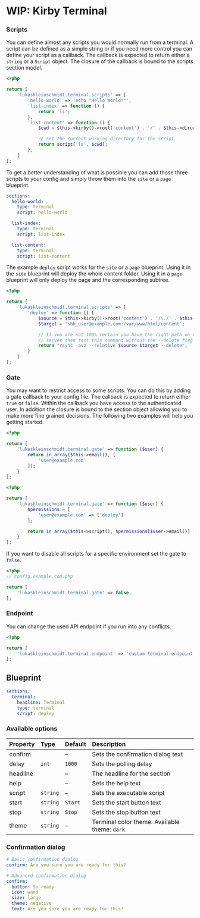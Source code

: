 # WIP: Kirby Terminal

### Scripts
You can define almost any scripts you would normally run from a terminal. A script can be defined as a simple string or if you need more control you can define your script as a callback. The callback is expected to return either a `string` or a `Script` object. The closure of the callback is bound to the scripts section model.

```php
<?php

return [
    'lukaskleinschmidt.terminal.scripts' => [
        'hello-world' => 'echo "Hello World!"',
        'list-index' => function () {
            return 'ls';
        },
        'list-content' => function () {
            $cwd = $this->kirby()->root('content') . '/' . $this->diruri();

            // Set the current working directory for the script
            return script('ls', $cwd);
        },
    ]
];
```

To get a better understanding of what is possible you can add those three scripts to your config and simply throw them into the `site` or a `page` blueprint.

```yml
sections:
  hello-world:
    type: terminal
    script: hello-world

  list-index:
    type: terminal
    script: list-index

  list-content:
    type: terminal
    script: list-content
```

The example `deploy` script works for the `site` or a `page` blueprint. Using it in the `site` blueprint will deploy the whole content folder. Using it in a `page` blueprint will only deploy the page and the corresponding subtree.

```php
<?php

return [
    'lukaskleinschmidt.terminal.scripts' => [
        'deploy' => function () {
            $source = $this->kirby()->root('content') . '/\./' . $this->diruri();
            $target = 'shh_user@example.com:/var/www/html/content';

            // If you are not 100% certain you have the right path on the remote
            // server then test this command without the --delete flag first
            return "rsync -avz --relative $source $target --delete";
        }
    ]
];
```

### Gate
You may want to restrict access to some scripts. You can do this by adding a gate callback to your config file. The callback is expected to return either `true` or `false`. Within the callback you have access to the authenticated user. In addition the closure is bound to the section object allowing you to make more fine grained decisions. The following two examples will help you getting started.

```php
<?php

return [
    'lukaskleinschmidt.terminal.gate' => function ($user) {
        return in_array($this->email(), [
            'user@example.com'
        ]);
    }
];
```

```php
<?php

return [
    'lukaskleinschmidt.terminal.gate' => function ($user) {
        $permissions = [
            'user@example.com' => ['deploy']
        ];

        return in_array($this->script(), $permissions[$user->email()] ?? []);
    }
];
```

If you want to disable all scripts for a specific environment set the gate to `false`.

```php
<?php
// config.example.com.php

return [
    'lukaskleinschmidt.terminal.gate' => false,
];
```

### Endpoint
You can change the used API endpoint if you run into any conflicts.

```php
<?php

return [
    'lukaskleinschmidt.terminal.endpoint' => 'custom-terminal-endpoint'
];
```

## Blueprint
```yml
sections:
  terminal:
    headline: Terminal
    type: terminal
    script: deploy
```

### Available options
Property | Type     | Default | Description
:--      | :--      | :--     | :--
confirm  |          | –       | Sets the confirmation dialog text
delay    | `int`    | `1000`  | Sets the polling delay
headline |          | –       | The headline for the section
help     |          | –       | Sets the help text
script   | `string` | –       | Sets the executable script
start    | `string` | `Start` | Sets the start button text
stop     | `string` | `Stop`  | Sets the stop button text
theme    | `string` | –       | Terminal color theme. Available theme: `dark`

### Confirmation dialog

```yml
# Basic confirmation dialog
confirm: Are you sure you are ready for this?

# Advanced confirmation dialog
confirm:
  button: So ready
  icon: wand
  size: large
  theme: negative
  text: Are you sure you are ready for this?
```
